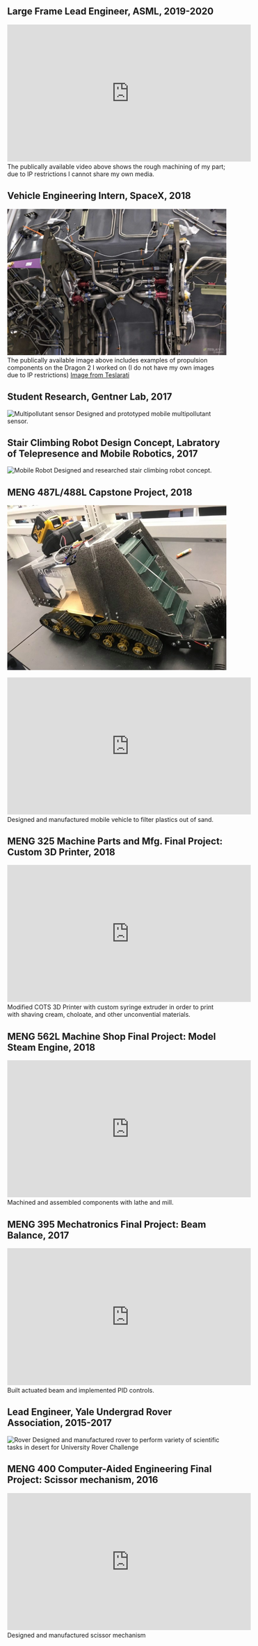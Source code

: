## Large Frame Lead Engineer, ASML, 2019-2020
<iframe width="560" height="315" src="https://www.youtube.com/embed/3UsKrDwd37k" frameborder="0" allow="accelerometer; autoplay; clipboard-write; encrypted-media; gyroscope; picture-in-picture" allowfullscreen></iframe>
The publically available video above shows the rough machining of my part; due to IP restrictions I cannot share my own media.

## Vehicle Engineering Intern, SpaceX, 2018
![SpaceX Rocket](/image_2020-12-09_004847.png)
The publically available image above includes examples of propulsion components on the Dragon 2 I worked on (I do not have my own images due to IP restrictions)
[Image from Teslarati](https://www.teslarati.com/spacex-crew-dragon-explosion-titanium-fire/)

## Student Research, Gentner Lab, 2017
![Multipollutant sensor](/sensor.png)
Designed and prototyped mobile multipollutant sensor.

## Stair Climbing Robot Design Concept, Labratory of Telepresence and Mobile Robotics, 2017
![Mobile Robot](/s_hlavou.schody.png)
Designed and researched stair climbing robot concept.

## MENG 487L/488L Capstone Project, 2018
![Final Project](/image_2020-12-09_002156.png)
<iframe width="560" height="315" src="https://www.youtube.com/embed/kytPU9OjL0c" frameborder="0" allow="accelerometer; autoplay; clipboard-write; encrypted-media; gyroscope; picture-in-picture" allowfullscreen></iframe>
Designed and manufactured mobile vehicle to filter plastics out of sand.
 
## MENG 325 Machine Parts and Mfg. Final Project: Custom 3D Printer, 2018
<iframe width="560" height="315" src="https://www.youtube.com/embed/eGk6nSUrTAs" frameborder="0" allow="accelerometer; autoplay; clipboard-write; encrypted-media; gyroscope; picture-in-picture" allowfullscreen></iframe>
Modified COTS 3D Printer with custom syringe extruder in order to print with shaving cream, choloate, and other unconvential materials.

## MENG 562L Machine Shop Final Project: Model Steam Engine, 2018
<iframe width="560" height="315" src="https://www.youtube.com/embed/W5o21o_sNfA" frameborder="0" allow="accelerometer; autoplay; clipboard-write; encrypted-media; gyroscope; picture-in-picture" allowfullscreen></iframe>
Machined and assembled components with lathe and mill.

## MENG 395 Mechatronics Final Project: Beam Balance, 2017
<iframe width="560" height="315" src="https://www.youtube.com/embed/aijrpa7sMA8" frameborder="0" allow="accelerometer; autoplay; clipboard-write; encrypted-media; gyroscope; picture-in-picture" allowfullscreen></iframe>
Built actuated beam and implemented PID controls.

## Lead Engineer, Yale Undergrad Rover Association, 2015-2017
![Rover](/image_2020-12-08_014302.png)
Designed and manufactured rover to perform variety of scientific tasks in desert for University Rover Challenge

## MENG 400 Computer-Aided Engineering Final Project: Scissor mechanism, 2016
<iframe width="560" height="315" src="https://www.youtube.com/embed/0_jr5iVtuok" frameborder="0" allow="accelerometer; autoplay; clipboard-write; encrypted-media; gyroscope; picture-in-picture" allowfullscreen></iframe>
Designed and manufactured scissor mechanism
